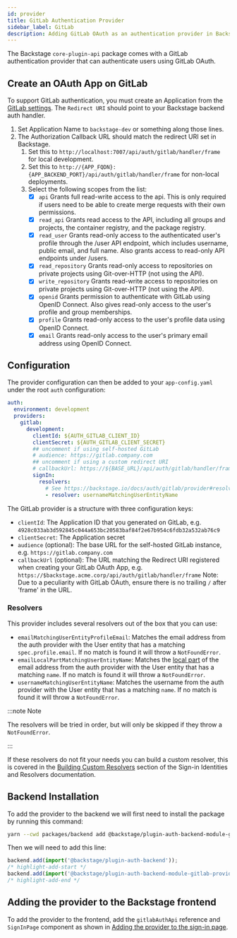 ```yaml
---
id: provider
title: GitLab Authentication Provider
sidebar_label: GitLab
description: Adding GitLab OAuth as an authentication provider in Backstage
---
```


The Backstage `core-plugin-api` package comes with a GitLab authentication
provider that can authenticate users using GitLab OAuth.

## Create an OAuth App on GitLab

To support GitLab authentication, you must create an Application from the
[GitLab settings](https://gitlab.com/-/profile/applications). The `Redirect URI`
should point to your Backstage backend auth handler.

1. Set Application Name to `backstage-dev` or something along those lines.
2. The Authorization Callback URL should match the redirect URI set in Backstage.
   1. Set this to `http://localhost:7007/api/auth/gitlab/handler/frame` for local development.
   2. Set this to `http://{APP_FQDN}:{APP_BACKEND_PORT}/api/auth/gitlab/handler/frame` for non-local deployments.
   3. Select the following scopes from the list:
      - [x] `api` Grants full read-write access to the api. This is only required if users need to be able to create merge requests with their own permissions.
      - [x] `read_api` Grants read access to the API, including all groups and projects, the container registry, and the package registry.
      - [x] `read_user` Grants read-only access to the authenticated user's profile through the /user API endpoint, which includes username, public email, and full name. Also grants access to read-only API endpoints under /users.
      - [x] `read_repository` Grants read-only access to repositories on private projects using Git-over-HTTP (not using the API).
      - [x] `write_repository` Grants read-write access to repositories on private projects using Git-over-HTTP (not using the API).
      - [x] `openid` Grants permission to authenticate with GitLab using OpenID Connect. Also gives read-only access to the user's profile and group memberships.
      - [x] `profile` Grants read-only access to the user's profile data using OpenID Connect.
      - [x] `email` Grants read-only access to the user's primary email address using OpenID Connect.

## Configuration

The provider configuration can then be added to your `app-config.yaml` under the
root `auth` configuration:

```yaml
auth:
  environment: development
  providers:
    gitlab:
      development:
        clientId: ${AUTH_GITLAB_CLIENT_ID}
        clientSecret: ${AUTH_GITLAB_CLIENT_SECRET}
        ## uncomment if using self-hosted GitLab
        # audience: https://gitlab.company.com
        ## uncomment if using a custom redirect URI
        # callbackUrl: https://${BASE_URL}/api/auth/gitlab/handler/frame
        signIn:
          resolvers:
            # See https://backstage.io/docs/auth/gitlab/provider#resolvers for more resolvers
            - resolver: usernameMatchingUserEntityName
```

The GitLab provider is a structure with three configuration keys:

- `clientId`: The Application ID that you generated on GitLab, e.g.
  `4928c033ab3d592845c044a653bc20583baf84f2e67b954c6fdb32a532ab76c9`
- `clientSecret`: The Application secret
- `audience` (optional): The base URL for the self-hosted GitLab instance, e.g.
  `https://gitlab.company.com`
- `callbackUrl` (optional): The URL matching the Redirect URI registered when creating your GitLab OAuth App, e.g.
  `https://$backstage.acme.corp/api/auth/gitlab/handler/frame`
  Note: Due to a peculiarity with GitLab OAuth, ensure there is no trailing `/` after 'frame' in the URL.

### Resolvers

This provider includes several resolvers out of the box that you can use:

- `emailMatchingUserEntityProfileEmail`: Matches the email address from the auth provider with the User entity that has a matching `spec.profile.email`. If no match is found it will throw a `NotFoundError`.
- `emailLocalPartMatchingUserEntityName`: Matches the [local part](https://en.wikipedia.org/wiki/Email_address#Local-part) of the email address from the auth provider with the User entity that has a matching `name`. If no match is found it will throw a `NotFoundError`.
- `usernameMatchingUserEntityName`: Matches the username from the auth provider with the User entity that has a matching `name`. If no match is found it will throw a `NotFoundError`.

:::note Note

The resolvers will be tried in order, but will only be skipped if they throw a `NotFoundError`.

:::

If these resolvers do not fit your needs you can build a custom resolver, this is covered in the [Building Custom Resolvers](../identity-resolver.md#building-custom-resolvers) section of the Sign-in Identities and Resolvers documentation.

## Backend Installation

To add the provider to the backend we will first need to install the package by running this command:

```bash title="from your Backstage root directory"
yarn --cwd packages/backend add @backstage/plugin-auth-backend-module-gitlab-provider
```

Then we will need to add this line:

```ts title="in packages/backend/src/index.ts"
backend.add(import('@backstage/plugin-auth-backend'));
/* highlight-add-start */
backend.add(import('@backstage/plugin-auth-backend-module-gitlab-provider'));
/* highlight-add-end */
```

## Adding the provider to the Backstage frontend

To add the provider to the frontend, add the `gitlabAuthApi` reference and
`SignInPage` component as shown in
[Adding the provider to the sign-in page](../index.md#sign-in-configuration).
